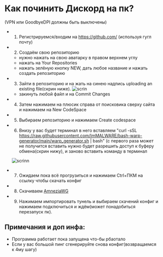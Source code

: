 # Как починить Дискорд на пк?
(VPN или GoodbyeDPI должны быть выключены)
* 1. Регистрируемся/входим на https://github.com/ (используя гугл почту)
* 2. Создаём свою репозиторию
  * нужно нажать на свою аватарку в правом верхнем углу
  * нажать на Your Repositories
  * нажать зелёную кнопку NEW, дать любое название и нажать создать репозиторию
* 3. Зайти в репозиторию и на жать на синею надпись uploading an existing file(скрин ниже).
   ![scrin](https://media.discordapp.net/attachments/1104234332903702601/1293524323708960798/image.png?ex=6707afe7&is=67065e67&hm=cff314d6db3ddca1d60fa3b23bc87b084e8874ac9c2035d41108c21af0de1f33&=&quality=lossless)
  * закинуть любой файл и на Commit Changes
* 4. Затем нажимаем на плюсик справа от поисковика сверху сайта и нажимаем на New CodeSpace
* 5. Выбираем репозиторию и нажимаем Create codespace
* 6. Внизу у вас будет терминал в него вставляем "curl -sSL https://raw.githubusercontent.com/ImMALWARE/bash-warp-generator/main/warp_generator.sh | bash" (с первого раза может не получится вставить нужно будет разрешить доступ к буферу обмена(скрин нижу), и заново вставить команду в терминал
   
   ![scrinn](https://media.discordapp.net/attachments/1104234332903702601/1293524324120137805/image.png?ex=6707afe7&is=67065e67&hm=47d2fbd2eb5cf8d150963bb0aa5547d308c5f1caf7c54f06bcef5724740c23b5&=&quality=lossless)
* 7. Ожидаем пока всё прогрузиться и нажимаем Ctrl+ПКМ на ссылку чтобы скачать конфиг
* 8. Скачиваем [AmneziaWG](https://github.com/AWPMasterGames/Fix-Discord/archive/refs/heads/main.zip)
* 9. Нажимаем импортировать тунель и выбираем скачений конфиг и нажимаем подключиться и ждём(может понадобиться перезапуск пк).

## Примечания и доп инфа:
 * Программа работает пока запущена что-бы рбаотало
 * Если у вас большой пинг сгенерируйте снова конфиг(возвращаемся к 4му шагу)
